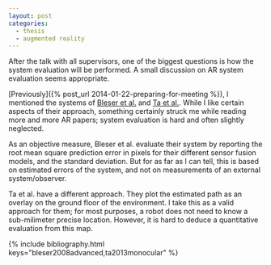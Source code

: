 ```yaml
---
layout: post
categories:
  - thesis
  - augmented reality
---
```


After the talk with all supervisors, one of the biggest questions is how the system evaluation will be performed.  A small discussion on AR system evaluation seems appropriate.

[Previously]({% post_url 2014-01-22-preparing-for-meeting %}), I mentioned the systems of [Bleser et al.](#bleser2008advanced) and [Ta et al.](#ta2013monocular).  While I like certain aspects of their approach, something certainly struck me while reading more and more AR papers; system evaluation is hard and often slightly neglected.

As an objective measure, Bleser et al. evaluate their system by reporting the root mean square prediction error in pixels for their different sensor fusion models, and the standard deviation.  But for as far as I can tell, this is based on estimated errors of the system, and not on measurements of an external system/observer.

Ta et al. have a different approach.  They plot the estimated path as an overlay on the ground floor of the environment.  I take this as a valid approach for them; for most purposes, a robot does not need to know a sub-milimeter precise location.  However, it is hard to deduce a quantitative evaluation from this map.

{% include bibliography.html keys="bleser2008advanced,ta2013monocular" %}
